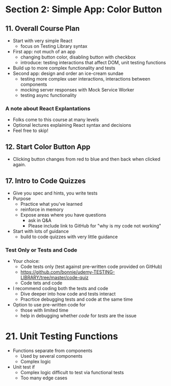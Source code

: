 # Section 2: Simple App: Color Button

## 11. Overall Course Plan

- Start with very simple React
  - focus on Testing Library syntax
- First app: not much of an app
  - changing button color, disabling button with checkbox
  - introduce: testing interactions that affect DOM, unit testing functions
- Build up to more complex functionality and tests
- Second app: design and order an ice-cream sundae
  - testing more complex user interactions, interactions between components
  - mocking server responses with Mock Service Worker
  - testing async functionality

### A note about React Explantations

- Folks come to this course at many levels
- Optional lectures explaining React syntax and decisions
- Feel free to skip!

## 12. Start Color Button App

- Clicking button changes from red to blue and then back when clicked again.

## 17. Intro to Code Quizzes

- Give you spec and hints, you write tests
- Purpose
  - Practice what you've learned
  - reinforce in memory
  - Expose areas where you have questions
    - ask in Q&A
    - Please include link to GitHub for "why is my code not working"
- Start with lots of guidance
  - build to code quizzes with very little guidance

### Test Only or Tests and Code

- Your choice:
  - Code tests only (test against pre-written code provided on GitHub)
  - https://github.com/bonnie/udemy-TESTING-LIBRARY/tree/master/code-quiz
  - Code tets and code
- I recommend coding both the tests and code
  - Dive deeper into how code and tests interact
  - Pracrtice debugging tests and code at the same time
- Option to use pre-written code for
  - those with limited time
  - help in debugging whether *code* for *tests* are the issue

# 21. Unit Testing Functions

- Functions separate from components
  - Used by several components
  - Complex logic
- Unit test if
  - Complex logic difficult to test via functional tests
  - Too many edge cases
